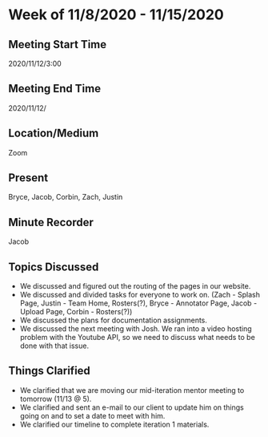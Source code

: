 # Week of 11/8/2020 - 11/15/2020

## Meeting Start Time

2020/11/12/3:00

## Meeting End Time

2020/11/12/

## Location/Medium

Zoom

## Present

Bryce, Jacob, Corbin, Zach, Justin

## Minute Recorder

Jacob

## Topics Discussed

- We discussed and figured out the routing of the pages in our website. 
- We discussed and divided tasks for everyone to work on. (Zach - Splash Page, Justin - Team Home, Rosters(?), Bryce - Annotator Page, Jacob - Upload Page, Corbin - Rosters(?))
- We discussed the plans for documentation assignments. 
- We discussed the next meeting with Josh. We ran into a video hosting problem with the Youtube API, so we need to discuss what needs to be done with that issue. 

## Things Clarified
- We clarified that we are moving our mid-iteration mentor meeting to tomorrow (11/13 @ 5).
- We clarified and sent an e-mail to our client to update him on things going on and to set a date to meet with him. 
- We clarified our timeline to complete iteration 1 materials. 
